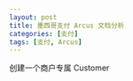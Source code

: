 ```yaml
---
layout: post
title: 墨西哥支付 Arcus 文档分析
categories: [支付]
tags: [支付, Arcus]
---
```


创建一个商户专属 Customer


